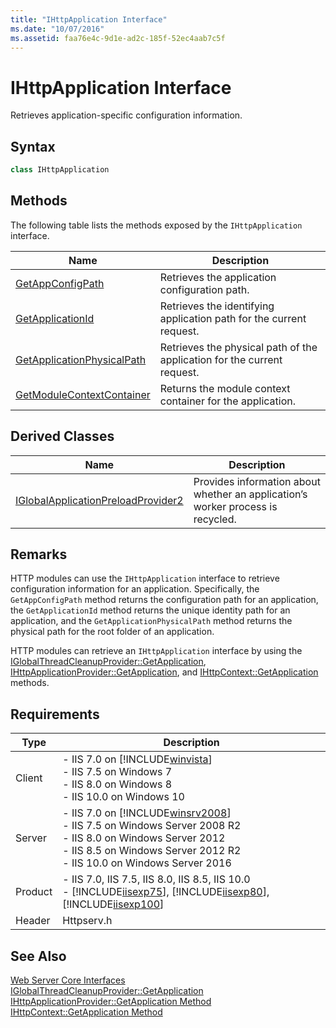 ```yaml
---
title: "IHttpApplication Interface"
ms.date: "10/07/2016"
ms.assetid: faa76e4c-9d1e-ad2c-185f-52ec4aab7c5f
---
```

# IHttpApplication Interface
Retrieves application-specific configuration information.  
  
## Syntax  
  
```cpp  
class IHttpApplication  
```  
  
## Methods  
 The following table lists the methods exposed by the `IHttpApplication` interface.  
  
|Name|Description|  
|----------|-----------------|  
|[GetAppConfigPath](../../web-development-reference/native-code-api-reference/ihttpapplication-getappconfigpath-method.md)|Retrieves the application configuration path.|  
|[GetApplicationId](../../web-development-reference/native-code-api-reference/ihttpapplication-getapplicationid-method.md)|Retrieves the identifying application path for the current request.|  
|[GetApplicationPhysicalPath](../../web-development-reference/native-code-api-reference/ihttpapplication-getapplicationphysicalpath-method.md)|Retrieves the physical path of the application for the current request.|  
|[GetModuleContextContainer](../../web-development-reference/native-code-api-reference/ihttpapplication-getmodulecontextcontainer-method.md)|Returns the module context container for the application.|  
  
## Derived Classes  
  
|Name|Description|  
|----------|-----------------|  
|[IGlobalApplicationPreloadProvider2](../../web-development-reference/native-code-api-reference/iglobalapplicationpreloadprovider2-interface.md)|Provides information about whether an application’s worker process is recycled.|  
  
## Remarks  
 HTTP modules can use the `IHttpApplication` interface to retrieve configuration information for an application. Specifically, the `GetAppConfigPath` method returns the configuration path for an application, the `GetApplicationId` method returns the unique identity path for an application, and the `GetApplicationPhysicalPath` method returns the physical path for the root folder of an application.  
  
 HTTP modules can retrieve an `IHttpApplication` interface by using the [IGlobalThreadCleanupProvider::GetApplication](../../web-development-reference/native-code-api-reference/iglobalthreadcleanupprovider-getapplication.md), [IHttpApplicationProvider::GetApplication](../../web-development-reference/native-code-api-reference/ihttpapplicationprovider-getapplication-method.md), and [IHttpContext::GetApplication](../../web-development-reference/native-code-api-reference/ihttpcontext-getapplication-method.md) methods.  
  
## Requirements  
  
|Type|Description|  
|----------|-----------------|  
|Client|-   IIS 7.0 on [!INCLUDE[winvista](../../wmi-provider/includes/winvista-md.md)]<br />-   IIS 7.5 on Windows 7<br />-   IIS 8.0 on Windows 8<br />-   IIS 10.0 on Windows 10|  
|Server|-   IIS 7.0 on [!INCLUDE[winsrv2008](../../wmi-provider/includes/winsrv2008-md.md)]<br />-   IIS 7.5 on Windows Server 2008 R2<br />-   IIS 8.0 on Windows Server 2012<br />-   IIS 8.5 on Windows Server 2012 R2<br />-   IIS 10.0 on Windows Server 2016|  
|Product|-   IIS 7.0, IIS 7.5, IIS 8.0, IIS 8.5, IIS 10.0<br />-   [!INCLUDE[iisexp75](../../web-development-reference/native-code-api-reference/includes/iisexp75-md.md)], [!INCLUDE[iisexp80](../../web-development-reference/native-code-api-reference/includes/iisexp80-md.md)], [!INCLUDE[iisexp100](../../web-development-reference/native-code-api-reference/includes/iisexp100-md.md)]|  
|Header|Httpserv.h|  
  
## See Also  
 [Web Server Core Interfaces](../../web-development-reference/native-code-api-reference/web-server-core-interfaces.md)   
 [IGlobalThreadCleanupProvider::GetApplication](../../web-development-reference/native-code-api-reference/iglobalthreadcleanupprovider-getapplication.md)   
 [IHttpApplicationProvider::GetApplication Method](../../web-development-reference/native-code-api-reference/ihttpapplicationprovider-getapplication-method.md)   
 [IHttpContext::GetApplication Method](../../web-development-reference/native-code-api-reference/ihttpcontext-getapplication-method.md)